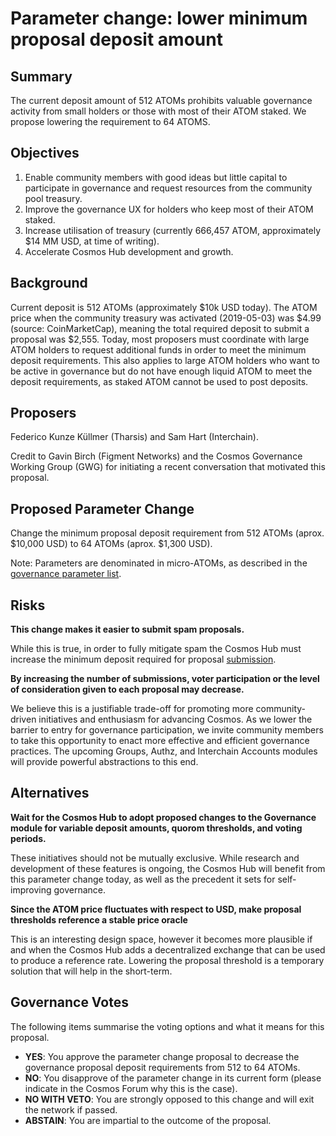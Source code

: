 <!-- markdown-link-check-disable -->
# Parameter change: lower minimum proposal deposit amount

## Summary

The current deposit amount of 512 ATOMs prohibits valuable governance activity from small holders or those with most of their ATOM staked. We propose lowering the requirement to 64 ATOMS.

## Objectives

1. Enable community members with good ideas but little capital to participate in governance and request resources from the community pool treasury.
2. Improve the governance UX for holders who keep most of their ATOM staked.
3. Increase utilisation of treasury (currently 666,457 ATOM, approximately $14 MM USD, at time of writing).
4. Accelerate Cosmos Hub development and growth.

## Background

Current deposit is 512 ATOMs (approximately $10k USD today). The ATOM price when the community treasury was activated (2019-05-03) was $4.99 (source: CoinMarketCap), meaning the total required deposit to submit a proposal was $2,555. Today, most proposers must coordinate with large ATOM holders to request additional funds in order to meet the minimum deposit requirements. This also applies to large ATOM holders who want to be active in governance but do not have enough liquid ATOM to meet the deposit requirements, as staked ATOM cannot be used to post deposits.

## Proposers

Federico Kunze Küllmer (Tharsis) and Sam Hart (Interchain).

Credit to Gavin Birch (Figment Networks) and the Cosmos Governance Working Group (GWG) for initiating a recent conversation that motivated this proposal.

## Proposed Parameter Change

Change the minimum proposal deposit requirement from 512 ATOMs (aprox. $10,000 USD) to 64 ATOMs (aprox. $1,300 USD).

Note: Parameters are denominated in micro-ATOMs, as described in the [governance parameter list](https://github.com/cosmos/governance/blob/master/params-change/Governance.md).

## Risks

__This change makes it easier to submit spam proposals.__

While this is true, in order to fully mitigate spam the Cosmos Hub must increase the minimum deposit required for proposal [submission](https://cosmoscan.net/proposal/28).

__By increasing the number of submissions, voter participation or the level of consideration given to each proposal may decrease.__

We believe this is a justifiable trade-off for promoting more community-driven initiatives and enthusiasm for advancing Cosmos. As we lower the barrier to entry for governance participation, we invite community members to take this opportunity to enact more effective and efficient governance practices. The upcoming Groups, Authz, and Interchain Accounts modules will provide powerful abstractions to this end.

## Alternatives

__Wait for the Cosmos Hub to adopt proposed changes to the Governance module for variable deposit amounts, quorom thresholds, and voting periods.__

These initiatives should not be mutually exclusive. While research and development of these features is ongoing, the Cosmos Hub will benefit from this parameter change today, as well as the precedent it sets for self-improving governance.

__Since the ATOM price fluctuates with respect to USD, make proposal thresholds reference a stable price oracle__

This is an interesting design space, however it becomes more plausible if and when the Cosmos Hub adds a decentralized exchange that can be used to produce a reference rate. Lowering the proposal threshold is a temporary solution that will help in the short-term.

## Governance Votes

The following items summarise the voting options and what it means for this proposal.

- **YES**: You approve the parameter change proposal to decrease the governance proposal deposit requirements from 512 to 64 ATOMs.
- **NO**: You disapprove of the parameter change in its current form (please indicate in the Cosmos Forum why this is the case).
- **NO WITH VETO**: You are strongly opposed to this change and will exit the network if passed.
- **ABSTAIN**: You are impartial to the outcome of the proposal.

<!-- markdown-link-check-enable -->